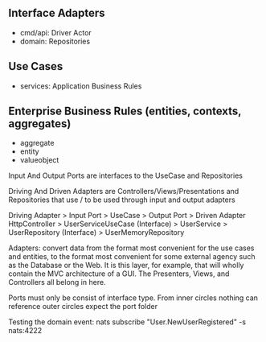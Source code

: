 

## Interface Adapters
* cmd/api: Driver Actor
* domain: Repositories

## Use Cases
* services: Application Business Rules

## Enterprise Business Rules (entities, contexts, aggregates)
* aggregate
* entity
* valueobject



Input And Output Ports are interfaces to the UseCase and Repositories

Driving And Driven Adapters are Controllers/Views/Presentations and Repositories that use / to be used through input and output adapters


Driving Adapter > Input Port > UseCase > Output Port > Driven Adapter
HttpController > UserServiceUseCase (Interface) > UserService > UserRepository (Interface) > UserMemoryRepository

Adapters:
convert data from the format most convenient for the use cases and entities, to the format most convenient for some external agency such as the Database or the Web. It is this layer, for example, that will wholly contain the MVC architecture of a GUI. The Presenters, Views, and Controllers all belong in here.



Ports must only be consist of interface type. 
From inner circles nothing can reference outer circles expect the port folder

Testing the domain event:
nats subscribe "User.NewUserRegistered" -s nats:4222